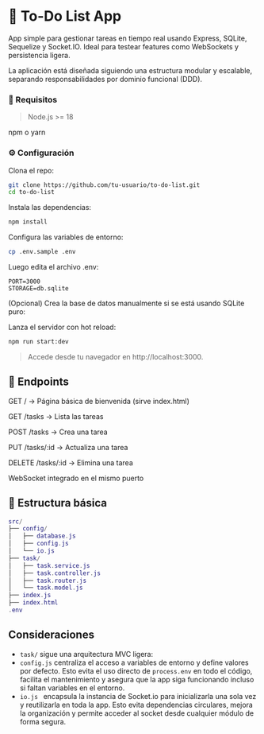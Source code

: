 # 📝 To-Do List App
App simple para gestionar tareas en tiempo real usando Express, SQLite, Sequelize y Socket.IO. Ideal para testear features como WebSockets y persistencia ligera.

La aplicación está diseñada siguiendo una estructura modular y escalable, separando responsabilidades por dominio funcional (DDD).

### 🚀 Requisitos
> Node.js >= 18

npm o yarn

### ⚙️ Configuración
Clona el repo:

```bash
git clone https://github.com/tu-usuario/to-do-list.git
cd to-do-list
```
Instala las dependencias:
```bash
npm install
```
Configura las variables de entorno:

```bash
cp .env.sample .env
```
Luego edita el archivo .env:
```env
PORT=3000
STORAGE=db.sqlite
```
(Opcional) Crea la base de datos manualmente si se está usando SQLite puro:

Lanza el servidor con hot reload:

```bash
npm run start:dev
```
> Accede desde tu navegador en http://localhost:3000.

## 🧠 Endpoints
GET / → Página básica de bienvenida (sirve index.html)

GET /tasks → Lista las tareas

POST /tasks → Crea una tarea

PUT /tasks/:id → Actualiza una tarea

DELETE /tasks/:id → Elimina una tarea

WebSocket integrado en el mismo puerto

## 📂 Estructura básica
```lua
src/
├── config/
│   ├── database.js
│   ├── config.js
│   └── io.js
├── task/
│   ├── task.service.js
│   ├── task.controller.js
│   ├── task.router.js
│   └── task.model.js
├── index.js
├── index.html
.env
```

## Consideraciones
- ```task/```  sigue una arquitectura MVC ligera:
- ```config.js``` centraliza el acceso a variables de entorno y define valores por defecto. Esto evita el uso directo de ```process.env``` en todo el código, facilita el mantenimiento y asegura que la app siga funcionando incluso si faltan variables en el entorno.
-  ```io.js ``` encapsula la instancia de Socket.io para inicializarla una sola vez y reutilizarla en toda la app. Esto evita dependencias circulares, mejora la organización y permite acceder al socket desde cualquier módulo de forma segura.
